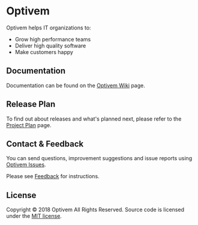 # Optivem

Optivem helps IT organizations to:
* Grow high performance teams
* Deliver high quality software
* Make customers happy

## Documentation

Documentation can be found on the [Optivem Wiki](https://github.com/optivem/optivem.github.io/wiki) page.

## Release Plan

To find out about releases and what's planned next, please refer to the [Project Plan](https://github.com/optivem/optivem.github.io/wiki/Project-Plan) page.

## Contact & Feedback

You can send questions, improvement suggestions and issue reports using [Optivem Issues](https://github.com/optivem/optivem.github.io/issues).

Please see [Feedback](https://github.com/optivem/optivem.github.io/wiki/Feedback) for instructions.

## License

Copyright © 2018 Optivem All Rights Reserved.
Source code is licensed under the [MIT license](http://opensource.org/licenses/mit-license.php).
